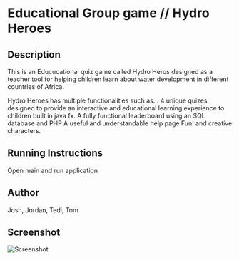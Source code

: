 # Educational Group game // Hydro Heroes

## Description
This is an Educucational quiz game called Hydro Heros designed as a teacher tool for helping children learn about water development in different countries of Africa.

Hydro Heroes has multiple functionalities such as...
4 unique quizes designed to provide an interactive and educational learning experience to children built in java fx.
A fully functional leaderboard using an SQL database and PHP
A useful and understandable help page
Fun! and creative characters.

## Running Instructions
Open main and run application

## Author
Josh, Jordan, Tedi, Tom

## Screenshot
![Screenshot]()
